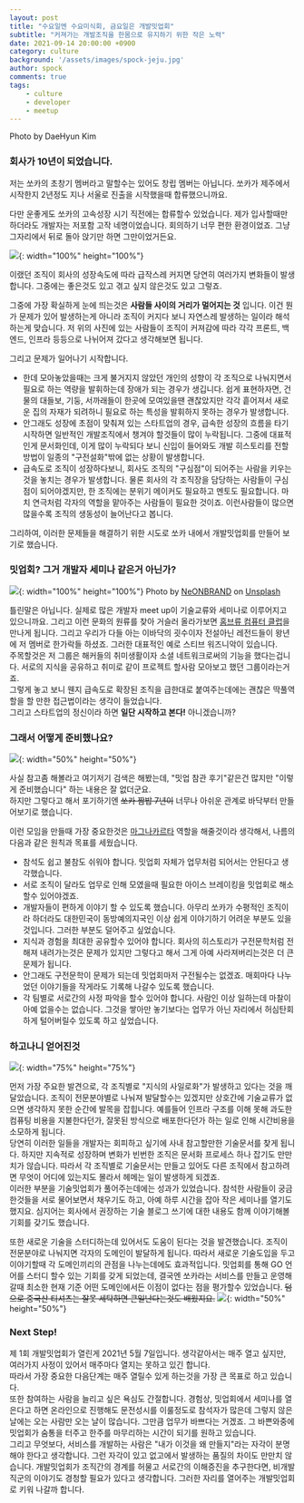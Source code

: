 ```yaml
---
layout: post
title: "수요일엔 수요미식회, 금요일은 개발밋업회"
subtitle: "커져가는 개발조직을 한몸으로 유지하기 위한 작은 노력"
date: 2021-09-14 20:00:00 +0900
category: culture
background: '/assets/images/spock-jeju.jpg'
author: spock
comments: true
tags:
    - culture
    - developer
    - meetup
---
```


<div class="photo-copyright">
Photo by DaeHyun Kim
</div>

### 회사가 10년이 되었습니다.

저는 쏘카의 초창기 멤버라고 말할수는 있어도 창립 멤버는 아닙니다. 쏘카가 제주에서 시작한지 2년정도 지나 서울로 진출을 시작했을때 합류했으니까요.  

다만 운좋게도 쏘카의 고속성장 시기 직전에는 합류할수 있었습니다. 제가 입사할때만 하더라도 개발자는 저포함 고작 네명이었습니다. 회의하기 너무 편한 환경이었죠. 그냥 그자리에서 뒤로 돌아 앉기만 하면 그만이었거든요.  

![](/img/socar-dev-meetup/20131226_112006.jpg){: width="100%" height="100%"}

이랬던 조직이 회사의 성장속도에 따라 급작스레 커지면 당연히 여러가지 변화들이 발생합니다. 그중에는 좋은것도 있고 겪고 싶지 않은것도 있고 그렇죠.  

그중에 가장 확실하게 눈에 띄는것은 **사람들 사이의 거리가 멀어지는 것** 입니다. 이건 뭔가 문제가 있어 발생하는게 아니라 조직이 커지다 보니 자연스레 발생하는 일이라 해석하는게 맞습니다. 저 위의 사진에 있는 사람들이 조직이 커져감에 따라 각각 프론트, 백엔드, 인프라 등등으로 나뉘어져 갔다고 생각해보면 됩니다.  

그리고 문제가 일어나기 시작합니다.
- 한데 모아놓았을때는 크게 불거지지 않았던 개인의 성향이 각 조직으로 나눠지면서 필요로 하는 역량을 발휘하는데 장애가 되는 경우가 생깁니다. 쉽게 표현하자면, 건물의 대들보, 기둥, 서까래들이 한곳에 모여있을땐 괜찮았지만 각각 흩어져서 새로운 집의 자재가 되려하니 필요로 하는 특성을 발휘하지 못하는 경우가 발생합니다.
- 안그래도 성장에 초점이 맞춰져 있는 스타트업의 경우, 급속한 성장의 흐름을 타기 시작하면 일반적인 개발조직에서 챙겨야 할것들이 많이 누락됩니다. 그중에 대표적인게 문서화인데, 이게 많이 누락되다 보니 신입이 들어와도 개발 히스토리를 전할방법이 일종의 "구전설화"밖에 없는 상황이 발생합니다.
- 급속도로 조직이 성장하다보니, 회사도 조직의 "구심점"이 되어주는 사람을 키우는것을 놓치는 경우가 발생합니다. 물론 회사의 각 조직장을 담당하는 사람들이 구심점이 되어야겠지만, 한 조직에는 분위기 메이커도 필요하고 멘토도 필요합니다. 마치 연극처럼 각자의 역할을 맡아주는 사람들이 필요한 것이죠. 이런사람들이 많으면 많을수록 조직의 생동성이 늘어난다고 봅니다.

그리하여, 이러한 문제들을 해결하기 위한 시도로 쏘카 내에서 개발밋업회를 만들어 보기로 했습니다.

### 밋업회? 그거 개발자 세미나 같은거 아닌가?

![](/img/socar-dev-meetup/neonbrand-1-aA2Fadydc-unsplash.jpg){: width="100%" height="100%"}
Photo by <a href="https://unsplash.com/@neonbrand?utm_source=unsplash&utm_medium=referral&utm_content=creditCopyText">NeONBRAND</a> on <a href="https://unsplash.com/s/photos/meetup?utm_source=unsplash&utm_medium=referral&utm_content=creditCopyText">Unsplash</a>

틀린말은 아닙니다. 실제로 많은 개발자 meet up이 기술교류와 세미나로 이루어지고 있으니까요. 그리고 이런 문화의 원류를 찾아 거슬러 올라가보면 [홈브류 컴퓨터 클럽](https://en.wikipedia.org/wiki/Homebrew_Computer_Club)을 만나게 됩니다. 그리고 우리가 다들 아는 이바닥의 굇수이자 전설아닌 레전드들이 왕년에 저 멤버로 한가락들 하셨죠. 그러한 대표적인 예로 스티브 워즈니악이 있습니다.   
주목할것은 저 그룹은 해커들의 취미생활이자 소셜 네트워크로써의 기능을 했다는겁니다. 서로의 지식을 공유하고 취미로 같이 프로젝트 할사람 모아보고 했던 그룹이라는거죠.  
그렇게 놓고 보니 웬지 급속도로 확장된 조직을 급한대로 붙여주는데에는 괜찮은 딱풀역할을 할 만한 접근법이라는 생각이 들었습니다.  
그리고 스타트업의 정신이라 하면 **일단 시작하고 본다!** 아니겠습니까?  

### 그래서 어떻게 준비했나요?

![](/img/socar-dev-meetup/shovel.png){: width="50%" height="50%"}

사실 참고좀 해볼라고 여기저기 검색은 해봤는데, "밋업 참관 후기"같은건 많지만 "이렇게 준비했습니다" 하는 내용은 잘 없더군요.  
하지만 그렇다고 해서 포기하기엔 ~~쏘카 짬밥 7년이~~ 너무나 아쉬운 관계로 바닥부터 만들어보기로 했습니다.  

이런 모임을 만들때 가장 중요한것은 [마그나카르타](https://ko.wikipedia.org/wiki/%EB%A7%88%EA%B7%B8%EB%82%98_%EC%B9%B4%EB%A5%B4%ED%83%80) 역할을 해줄것이라 생각해서, 나름의 다음과 같은 원칙과 목표를 세웠습니다.  

- 참석도 쉽고 불참도 쉬워야 합니다. 밋업회 자체가 업무처럼 되어서는 안된다고 생각했습니다.
- 서로 조직이 달라도 업무로 인해 모였을때 필요한 아이스 브레이킹을 밋업회로 해소할수 있어야겠죠.
- 개발자들이 편하게 이야기 할 수 있도록 했습니다. 아무리 쏘카가 수평적인 조직이라 하더라도 대한민국이 동방예의지국인 이상 쉽게 이야기하기 어려운 부분도 있을것입니다. 그러한 부분도 덜어주고 싶었습니다.
- 지식과 경험을 최대한 공유할수 있어야 합니다. 회사의 히스토리가 구전문학처럼 전해져 내려가는것은 문제가 있지만 그렇다고 해서 그게 아예 사라져버리는것은 더 큰 문제가 됩니다.
- 안그래도 구전문학이 문제가 되는데 밋업회마저 구전될수는 없겠죠. 매회마다 나누었던 이야기들을 작게라도 기록해 나갈수 있도록 했습니다.
- 각 팀별로 서로간의 사정 파악을 할수 있어야 합니다. 사람인 이상 일하는데 마찰이 아예 없을수는 없습니다. 그것을 쌓아만 놓기보다는 업무가 아닌 자리에서 허심탄회하게 털어버릴수 있도록 하고 싶었습니다.

### 하고나니 얻어진것

![](/img/socar-dev-meetup/socar-meetup.jpg){: width="75%" height="75%"}

먼저 가장 주요한 발견으로, 각 조직별로 "지식의 사일로화"가 발생하고 있다는 것을 깨달았습니다. 조직이 전문분야별로 나눠져 발달할수는 있겠지만 상호간에 기술교류가 없으면 생각하지 못한 순간에 발목을 잡힙니다. 예를들어 인프라 구조를 이해 못해 과도한 컴퓨팅 비용을 지불한다던가, 잘못된 방식으로 배포한다던가 하는 일로 인해 시간비용을 소모하게 됩니다.  
당연히 이러한 일들을 개발자는 회피하고 싶기에 사내 참고할만한 기술문서를 찾게 됩니다. 하지만 지속적로 성장하며 변화가 빈번한 조직은 문서화 프로세스 하나 잡기도 만만치가 않습니다. 따라서 각 조직별로 기술문서는 만들고 있어도 다른 조직에서 참고하려면 무엇이 어디에 있는지도 몰라서 헤메는 일이 발생하게 되겠죠.  
이러한 부분을 기술밋업회가 풀어주는데에는 성과가 있었습니다. 참석한 사람들이 궁금한것들을 서로 물어보면서 채우기도 하고, 아예 하루 시간을 잡아 작은 세미나를 열기도 했지요. 심지어는 회사에서 권장하는 기술 블로그 쓰기에 대한 내용도 함께 이야기해볼 기회를 갖기도 했습니다.  

또한 새로운 기술을 스터디하는데 있어서도 도움이 된다는 것을 발견했습니다. 조직이 전문분야로 나눠지면 각자의 도메인이 발달하게 됩니다. 따라서 새로운 기술도입을 두고 이야기할때 각 도메인끼리의 관점을 나누는데에도 효과적입니다. 밋업회를 통해 GO 언어를 스터디 할수 있는 기회를 갖게 되었는데, 결국엔 쏘카라는 서비스를 만들고 운영해갈때 최소한 현재 기준 어떤 도메인에서든 이점이 없다는 점을 평가할수 있었습니다. ~~덤으로 중국산 티셔츠는 잘못 세탁하면 큰일난다는것도 배웠지요.~~
![](/img/socar-dev-meetup/go-tshirt.jpg){: width="50%" height="50%"}


### Next Step!

제 1회 개발밋업회가 열린게 2021년 5월 7일입니다. 생각같아서는 매주 열고 싶지만, 여러가지 사정이 있어서 매주마다 열지는 못하고 있긴 합니다.  
따라서 가장 중요한 다음단계는 매주 열릴수 있게 하는것을 가장 큰 목표로 하고 있습니다.  
또한 참여하는 사람을 늘리고 싶은 욕심도 간절합니다. 경험상, 밋업회에서 세미나를 열은다고 하면 온라인으로 진행해도 문전성시를 이룰정도로 참석자가 많은데 그렇지 않은날에는 오는 사람만 오는 날이 많습니다. 그만큼 업무가 바쁘다는 거겠죠. 그 바쁜와중에 밋업회가 숨통을 터주고 한주를 마무리하는 시간이 되기를 원하고 있습니다.  
그리고 무엇보다, 서비스를 개발하는 사람은 "내가 이것을 왜 만들지"라는 자각이 분명해야 한다고 생각합니다. 그런 자각이 있고 없고에서 발생하는 품질의 차이도 만만치 않습니다. 개발밋업회가 조직간의 경계를 허물고 서로간의 이해증진을 추구한다면, 비개발직군의 이야기도 경청할 필요가 있다고 생각합니다. 그러한 자리를 열어주는 개발밋업회로 키워 나갈까 합니다.
